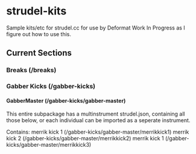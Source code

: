 # strudel-kits

Sample kits/etc for strudel.cc for use by Deformat
Work In Progress as I figure out how to use this.

## Current Sections

### Breaks (/breaks)

### Gabber Kicks (/gabber-kicks)
#### GabberMaster (/gabber-kicks/gabber-master)

This entire subpackage has a multinstrument strudel.json, containing all those below,
or each individual can be imported as a seperate instrument.

Contains:
 merrik kick 1 (/gabber-kicks/gabber-master/merrikkick1)
 merrik kick 2 (/gabber-kicks/gabber-master/merrikkick2)
 merrik kick 1 (/gabber-kicks/gabber-master/merrikkick3)